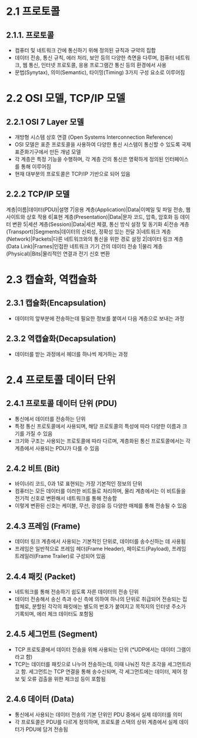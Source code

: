 # 2.1 프로토콜
## 2.1.1. 프로토콜
  - 컴퓨터 및 네트워크 간에 통신하기 위해 정의된 규칙과 규약의 집합
  - 데이터 전송, 통신 규칙, 에러 처리, 보안 등의 다양한 측면을 다루며, 컴퓨터 네트워크, 웹 통신, 인터넷 프로토콜, 응용 프로그램간 통신 등의 환경에서 사용
  - 문법(Synytax), 의미(Semantic), 타이밍(Timing) 3가지 구성 요소로 이루어짐
# 2.2 OSI 모델, TCP/IP 모델

## 2.2.1 OSI 7 Layer 모델
  - 개방형 시스템 상호 연결 (Open Systems Interconnection Reference)
  - OSI 모델은 표준 프로토콜을 사용하여 다양한 통신 시스템이 통신할 수 있도록 국제표준화기구에서 만든 개념 모델
  - 각 계층은 특정 기능을 수행하며, 각 계층 간의 통신은 명확하게 정의된 인터페이스를 통해 이루어짐
  - 현재 대부분의 프로토콜은 TCP/IP 기반으로 되어 있음
## 2.2.2 TCP/IP 모델
계층|이름|데이터(PDU)|설명
7|응용 계층(Application)|Data|이메일 및 파일 전송, 웹사이트와 상호 작용
6|표현 계층(Presentation)|Data|문자 코드, 압축, 암호화 등 데이터 변환
5|세션 계층(Session)|Data|세션 체결, 통신 방식 설정 및 동기화
4|전송 계층(Transport)|Segments|데이터의 신뢰성, 정확성 있는 전달
3|네트워크 계층(Network)|Packets|다른 네트워크와의 통신을 위한 경로 설정
2|데이터 링크 계층(Data Link)|Frames|인접한 네트워크 기기 간의 데이터 전송
1|물리 계층(Physical)|Bits|물리적인 연결과 전기 신호 변환

# 2.3 캡슐화, 역캡슐화
## 2.3.1 캡슐화(Encapsulation)
  - 데이터의 앞부분에 전송하는데 필요한 정보를 붙여서 다음 계층으로 보내는 과정
## 2.3.2 역캡슐화(Decapsulation)
  - 데이터를 받는 과정에서 헤더를 하나씩 제거하는 과정

# 2.4 프로토콜 데이터 단위 
## 2.4.1 프로토콜 데이터 단위 (PDU)
  - 통신에서 데이터를 전송하는 단위
  - 특정 통신 프로토콜에서 사용되며, 해당 프로토콜의 특성에 따라 다양한 이름과 크기를 가질 수 있음
  - 크기와 구조는 사용되는 프로토콜에 따라 다르며, 계층화된 통신 프로토콜에서는 각 계층에서 사용되는 PDU가 다를 수 있음
## 2.4.2 비트 (Bit)
  - 바이너리 코드, 0과 1로 표현되는 가장 기본적인 정보의 단위
  - 컴퓨터는 모든 데이터를 이러한 비트들로 처리하며, 물리 계층에서는 이 비트들을 전기적 신호로 변환해서 네트워크를 통해 전송함
  - 이렇게 변환된 신호는 케이블, 무선, 광섬유 등 다양한 매체를 통해 전송될 수 있음
## 2.4.3 프레임 (Frame)
  - 데이터 링크 계층에서 사용되는 기본적인 단위로, 데이터를 송수신하는 데 사용됨
  - 프레임은 일반적으로 프레임 헤더(Frame Header), 페이로드(Payload), 프레임 트레일러(Frame Trailer)로 구성되어 있음
## 2.4.4 패킷 (Packet)
  - 네트워크를 통해 전송하기 쉽도록 자른 데이터의 전송 단위
  - 데이터 전송해서 송신 측과 수신 측에 의하여 하나의 단위로 취급되어 전송되는 집합체로, 분할된 각각의 패킷에는 별도의 번호가 붙여지고 목적지의 인터넷 주소가 기록되며, 에러 체크 데이터도 포함됨
## 2.4.5 세그먼트 (Segment)
  - TCP 프로토콜에서 데이터 전송을 위해 사용되는 단위 (*UDP에서는 데이터 그램이라고 함)
  - TCP는 데이터를 패킷으로 나누어 전송하는데, 이때 나눠진 작은 조각을 세그먼트라고 함. 세그먼트는 TCP 연결을 통해 송수신되며, 각 세그먼트에는 데이터, 제어 정보 및 오류 검출을 위한 체크섬 등이 포함됨
## 2.4.6 데이터 (Data)
  - 통신에서 사용되는 데이터 전송의 기본 단위인 PDU 중에서 실제 데이터를 의미
  - 각 프로토콜은 PDU를 다르게 정의하며, 프로토콜 스택의 상위 계층에서 실제 데이터가 PDU에 담겨 전송됨